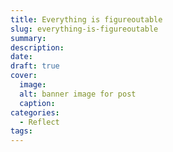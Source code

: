 ```yaml
---
title: Everything is figureoutable
slug: everything-is-figureoutable
summary:
description:
date:
draft: true
cover:
  image:
  alt: banner image for post
  caption:
categories:
  - Reflect
tags:
---
```

